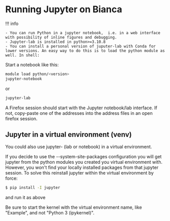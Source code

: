 # Running Jupyter on Bianca

!!! info

    - You can run Python in a jupyter notebook,  i.e. in a web interface with possibility of inline figures and debugging.
    - Jupyter-lab is installed in python>=3.10.8
    - You can install a personal version of juputer-lab with Conda for lower versions. An easy way to do this is to load the python module as well. In shell:

Start a notebook like this:

```bash
module load python/<version>
jupyter-notebook
```
or
``` bash
jupyter-lab
```

A Firefox session should start with the Jupyter notebook/lab interface. If not,  copy-paste one of the addresses into the address files in an open firefox session.

## Jupyter in a virtual environment (venv)

You could also use jupyter- (lab or notebook) in a virtual environment.

If you decide to use the --system-site-packages configuration you will get jupyter from the python modules you created you virtual environment with.
However, you won't find your locally installed packages from that jupyter session. To solve this reinstall jupyter within the virtual environment by force:

```bash
$ pip install -I jupyter
```
and run it as above

Be sure to start the kernel with the virtual environment name, like "Example", and not "Python 3 (ipykernel)".
      

